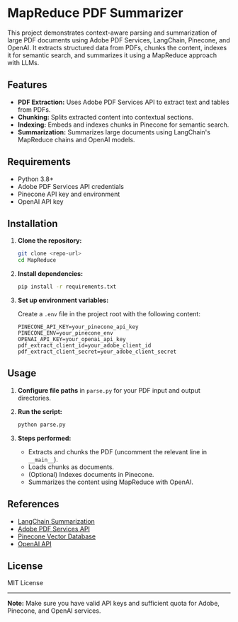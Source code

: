 # MapReduce PDF Summarizer

This project demonstrates context-aware parsing and summarization of large PDF documents using Adobe PDF Services, LangChain, Pinecone, and OpenAI. It extracts structured data from PDFs, chunks the content, indexes it for semantic search, and summarizes it using a MapReduce approach with LLMs.

## Features

- **PDF Extraction:** Uses Adobe PDF Services API to extract text and tables from PDFs.
- **Chunking:** Splits extracted content into contextual sections.
- **Indexing:** Embeds and indexes chunks in Pinecone for semantic search.
- **Summarization:** Summarizes large documents using LangChain's MapReduce chains and OpenAI models.

## Requirements

- Python 3.8+
- Adobe PDF Services API credentials
- Pinecone API key and environment
- OpenAI API key

## Installation

1. **Clone the repository:**
   ```bash
   git clone <repo-url>
   cd MapReduce
   ```

2. **Install dependencies:**
   ```bash
   pip install -r requirements.txt
   ```

3. **Set up environment variables:**

   Create a `.env` file in the project root with the following content:
   ```
   PINECONE_API_KEY=your_pinecone_api_key
   PINECONE_ENV=your_pinecone_env
   OPENAI_API_KEY=your_openai_api_key
   pdf_extract_client_id=your_adobe_client_id
   pdf_extract_client_secret=your_adobe_client_secret
   ```

## Usage

1. **Configure file paths** in `parse.py` for your PDF input and output directories.

2. **Run the script:**
   ```bash
   python parse.py
   ```

3. **Steps performed:**
   - Extracts and chunks the PDF (uncomment the relevant line in `__main__`).
   - Loads chunks as documents.
   - (Optional) Indexes documents in Pinecone.
   - Summarizes the content using MapReduce with OpenAI.

## References

- [LangChain Summarization](https://python.langchain.com/docs/use_cases/summarization)
- [Adobe PDF Services API](https://developer.adobe.com/document-services/docs/overview/pdf-extract-api/)
- [Pinecone Vector Database](https://www.pinecone.io/)
- [OpenAI API](https://platform.openai.com/)

## License

MIT License

---

**Note:** Make sure you have valid API keys and sufficient quota for Adobe, Pinecone, and OpenAI services.
